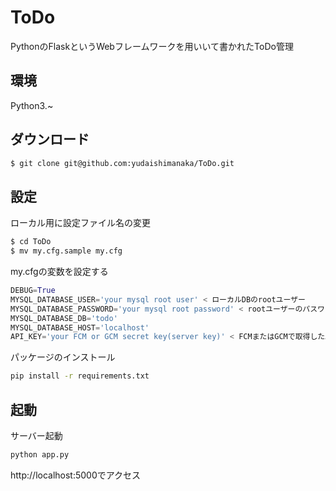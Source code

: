 # ToDo
PythonのFlaskというWebフレームワークを用いいて書かれたToDo管理

## 環境
Python3.~

## ダウンロード
```bash
$ git clone git@github.com:yudaishimanaka/ToDo.git
```

## 設定
ローカル用に設定ファイル名の変更
```bash
$ cd ToDo
$ mv my.cfg.sample my.cfg
```
my.cfgの変数を設定する
```python
DEBUG=True
MYSQL_DATABASE_USER='your mysql root user' < ローカルDBのrootユーザー
MYSQL_DATABASE_PASSWORD='your mysql root password' < rootユーザーのパスワード
MYSQL_DATABASE_DB='todo'
MYSQL_DATABASE_HOST='localhost'
API_KEY='your FCM or GCM secret key(server key)' < FCMまたはGCMで取得したAPI_KEY(Serverkey)
```

パッケージのインストール
```bash
pip install -r requirements.txt
```

## 起動
サーバー起動
```bash
python app.py
```

http://localhost:5000でアクセス
